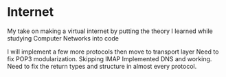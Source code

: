 # Internet
My take on making a virtual internet by putting the theory I learned while studying Computer Networks into code

I will implement a few more protocols then move to transport layer
Need to fix POP3 modularization. Skipping IMAP
Implemented DNS and working. Need to fix the return types and structure in almost every protocol.
